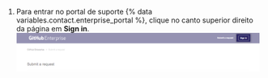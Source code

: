 1. Para entrar no portal de suporte {% data variables.contact.enterprise_portal %}, clique no canto superior direito da página em **Sign in**. ![Entre no {% data variables.contact.enterprise_portal %}](/assets/images/enterprise/support/sign-in-support-portal.png)

